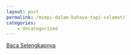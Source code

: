 ```yaml
---
layout: post
permalink: /mimpi-dalam-bahaya-tapi-selamat/
categories:
    - Uncategorized
---
```


[Baca Selengkapnya](/10)
